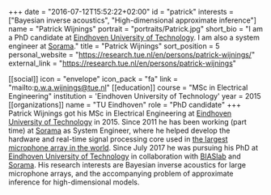 +++
date = "2016-07-12T15:52:22+02:00"
id = "patrick"
interests = ["Bayesian inverse acoustics", "High-dimensional approximate inference"]
name = "Patrick Wijnings"
portrait = "portraits/Patrick.jpg"
short_bio = "I am a PhD candidate at [Eindhoven University of Technology](http://tue.nl). I am also a system engineer at [Sorama](http://sorama.eu)."
title = "Patrick Wijnings"
sort_position = 5
personal_website = "https://research.tue.nl/en/persons/patrick-wijnings/"
external_link = "https://research.tue.nl/en/persons/patrick-wijnings"

[[social]]
   icon = "envelope"
   icon_pack = "fa"
   link = "mailto:p.w.a.wijnings@tue.nl"
[[education]]
   course = "MSc in Electrical Engineering"
   institution = 'Eindhoven University of Technology'
   year = 2015
[[organizations]]
   name = "TU Eindhoven"
   role = "PhD candidate"
+++
Patrick Wijnings got his MSc in Electrical Engineering at [Eindhoven University of Technology](http://tue.nl) in 2015. Since 2011 he has been working (part time) at [Sorama](http://sorama.eu) as System Engineer, where he helped develop the hardware and real-time signal processing core used in [the largest microphone array in the world](https://www.guinnessworldrecords.com/world-records/largest-microphone-array/). Since July 2017 he was pursuing his PhD at [Eindhoven University of Technology](http://tue.nl) in collaboration with [BIASlab](http://biaslab.github.io) and [Sorama](http://sorama.eu). His research interests are Bayesian inverse acoustics for large microphone arrays, and the accompanying problem of approximate inference for high-dimensional models.
